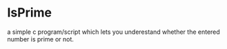 # IsPrime
a simple c program/script which lets you underestand whether the entered number is prime or not.
